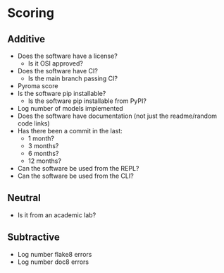 # Scoring

## Additive

- Does the software have a license?
  - Is it OSI approved?
- Does the software have CI?
  - Is the main branch passing CI?
- Pyroma score
- Is the software pip installable?
  - Is the software pip installable from PyPI?
- Log number of models implemented
- Does the software have documentation (not just the readme/random code links)
- Has there been a commit in the last:
  - 1 month?
  - 3 months?
  - 6 months?
  - 12 months?
- Can the software be used from the REPL?
- Can the software be used from the CLI?

## Neutral

- Is it from an academic lab?

## Subtractive

- Log number flake8 errors
- Log number doc8 errors
